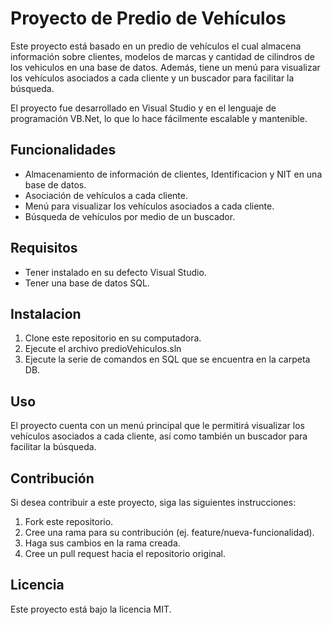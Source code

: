 # Proyecto de Predio de Vehículos
Este proyecto está basado en un predio de vehículos el cual almacena información sobre clientes, modelos de marcas y cantidad de cilindros de los vehiculos en una base de datos. Además, tiene un menú para visualizar los vehículos asociados a cada cliente y un buscador para facilitar la búsqueda.

El proyecto fue desarrollado en Visual Studio y en el lenguaje de programación VB.Net, lo que lo hace fácilmente escalable y mantenible.

## Funcionalidades
- Almacenamiento de información de clientes, Identificacion y NIT en una base de datos.
- Asociación de vehículos a cada cliente.
- Menú para visualizar los vehículos asociados a cada cliente.
- Búsqueda de vehículos por medio de un buscador.

## Requisitos
- Tener instalado en su defecto Visual Studio.
- Tener una base de datos SQL.

## Instalacion
1. Clone este repositorio en su computadora.
2. Ejecute el archivo predioVehiculos.sln
3. Ejecute la serie de comandos en SQL que se encuentra en la carpeta DB.

## Uso
El proyecto cuenta con un menú principal que le permitirá visualizar los vehículos asociados a cada cliente, así como también un buscador para facilitar la búsqueda.

## Contribución
Si desea contribuir a este proyecto, siga las siguientes instrucciones:

1. Fork este repositorio.
2. Cree una rama para su contribución (ej. feature/nueva-funcionalidad).
3. Haga sus cambios en la rama creada.
4. Cree un pull request hacia el repositorio original.

## Licencia
Este proyecto está bajo la licencia MIT. 
